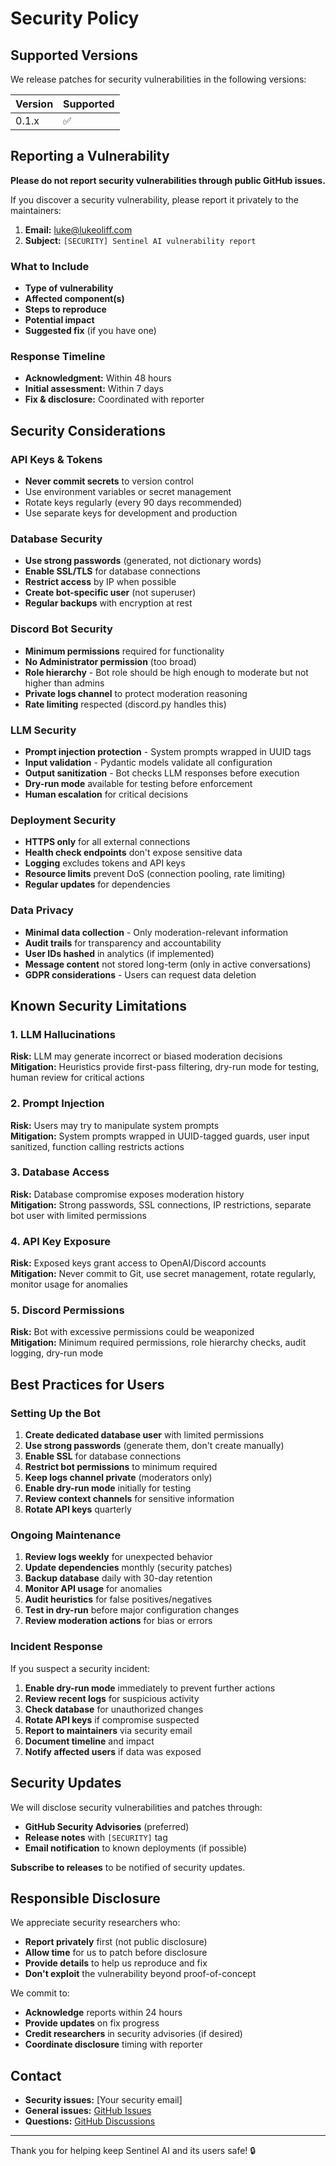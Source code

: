 # Security Policy

## Supported Versions

We release patches for security vulnerabilities in the following versions:

| Version | Supported          |
| ------- | ------------------ |
| 0.1.x   | :white_check_mark: |

## Reporting a Vulnerability

**Please do not report security vulnerabilities through public GitHub issues.**

If you discover a security vulnerability, please report it privately to the maintainers:

1. **Email:** luke@lukeoliff.com
2. **Subject:** `[SECURITY] Sentinel AI vulnerability report`

### What to Include

- **Type of vulnerability**
- **Affected component(s)**
- **Steps to reproduce**
- **Potential impact**
- **Suggested fix** (if you have one)

### Response Timeline

- **Acknowledgment:** Within 48 hours
- **Initial assessment:** Within 7 days
- **Fix & disclosure:** Coordinated with reporter

## Security Considerations

### API Keys & Tokens

- **Never commit secrets** to version control
- Use environment variables or secret management
- Rotate keys regularly (every 90 days recommended)
- Use separate keys for development and production

### Database Security

- **Use strong passwords** (generated, not dictionary words)
- **Enable SSL/TLS** for database connections
- **Restrict access** by IP when possible
- **Create bot-specific user** (not superuser)
- **Regular backups** with encryption at rest

### Discord Bot Security

- **Minimum permissions** required for functionality
- **No Administrator permission** (too broad)
- **Role hierarchy** - Bot role should be high enough to moderate but not higher than admins
- **Private logs channel** to protect moderation reasoning
- **Rate limiting** respected (discord.py handles this)

### LLM Security

- **Prompt injection protection** - System prompts wrapped in UUID tags
- **Input validation** - Pydantic models validate all configuration
- **Output sanitization** - Bot checks LLM responses before execution
- **Dry-run mode** available for testing before enforcement
- **Human escalation** for critical decisions

### Deployment Security

- **HTTPS only** for all external connections
- **Health check endpoints** don't expose sensitive data
- **Logging** excludes tokens and API keys
- **Resource limits** prevent DoS (connection pooling, rate limiting)
- **Regular updates** for dependencies

### Data Privacy

- **Minimal data collection** - Only moderation-relevant information
- **Audit trails** for transparency and accountability
- **User IDs hashed** in analytics (if implemented)
- **Message content** not stored long-term (only in active conversations)
- **GDPR considerations** - Users can request data deletion

## Known Security Limitations

### 1. LLM Hallucinations

**Risk:** LLM may generate incorrect or biased moderation decisions  
**Mitigation:** Heuristics provide first-pass filtering, dry-run mode for testing, human review for critical actions

### 2. Prompt Injection

**Risk:** Users may try to manipulate system prompts  
**Mitigation:** System prompts wrapped in UUID-tagged guards, user input sanitized, function calling restricts actions

### 3. Database Access

**Risk:** Database compromise exposes moderation history  
**Mitigation:** Strong passwords, SSL connections, IP restrictions, separate bot user with limited permissions

### 4. API Key Exposure

**Risk:** Exposed keys grant access to OpenAI/Discord accounts  
**Mitigation:** Never commit to Git, use secret management, rotate regularly, monitor usage for anomalies

### 5. Discord Permissions

**Risk:** Bot with excessive permissions could be weaponized  
**Mitigation:** Minimum required permissions, role hierarchy checks, audit logging, dry-run mode

## Best Practices for Users

### Setting Up the Bot

1. **Create dedicated database user** with limited permissions
2. **Use strong passwords** (generate them, don't create manually)
3. **Enable SSL** for database connections
4. **Restrict bot permissions** to minimum required
5. **Keep logs channel private** (moderators only)
6. **Enable dry-run mode** initially for testing
7. **Review context channels** for sensitive information
8. **Rotate API keys** quarterly

### Ongoing Maintenance

1. **Review logs weekly** for unexpected behavior
2. **Update dependencies** monthly (security patches)
3. **Backup database** daily with 30-day retention
4. **Monitor API usage** for anomalies
5. **Audit heuristics** for false positives/negatives
6. **Test in dry-run** before major configuration changes
7. **Review moderation actions** for bias or errors

### Incident Response

If you suspect a security incident:

1. **Enable dry-run mode** immediately to prevent further actions
2. **Review recent logs** for suspicious activity
3. **Check database** for unauthorized changes
4. **Rotate API keys** if compromise suspected
5. **Report to maintainers** via security email
6. **Document timeline** and impact
7. **Notify affected users** if data was exposed

## Security Updates

We will disclose security vulnerabilities and patches through:

- **GitHub Security Advisories** (preferred)
- **Release notes** with `[SECURITY]` tag
- **Email notification** to known deployments (if possible)

**Subscribe to releases** to be notified of security updates.

## Responsible Disclosure

We appreciate security researchers who:

- **Report privately** first (not public disclosure)
- **Allow time** for us to patch before disclosure
- **Provide details** to help us reproduce and fix
- **Don't exploit** the vulnerability beyond proof-of-concept

We commit to:

- **Acknowledge** reports within 24 hours
- **Provide updates** on fix progress
- **Credit researchers** in security advisories (if desired)
- **Coordinate disclosure** timing with reporter

## Contact

- **Security issues:** [Your security email]
- **General issues:** [GitHub Issues](https://github.com/your-username/sentinel-ai/issues)
- **Questions:** [GitHub Discussions](https://github.com/your-username/sentinel-ai/discussions)

---

Thank you for helping keep Sentinel AI and its users safe! 🔒
